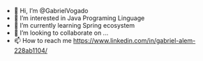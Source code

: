 - 👋 Hi, I’m @GabrielVogado
- 👀 I’m interested in Java Programing Linguage
- 🌱 I’m currently learning Spring ecosystem
- 💞️ I’m looking to collaborate on ...
- 📫 How to reach me https://www.linkedin.com/in/gabriel-alem-228ab1104/

<!---
GabrielVogado/GabrielVogado is a ✨ special ✨ repository because its `README.md` (this file) appears on your GitHub profile.
You can click the Preview link to take a look at your changes.
--->
